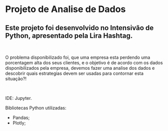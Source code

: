 <h1>Projeto de Analise de Dados</h1>
<h2>Este projeto foi desenvolvido no Intensivão de Python, apresentado pela Lira Hashtag.</h2>
<br>
<p>O problema disponibilizado foi, que uma empresa esta perdendo uma porcentagem alta dos seus clientes, e o objetivo é de acordo com os dados disponibilizados pela empresa, devemos fazer uma analise dos dados e descobrir quais estrategias devem ser usadas para contornar esta situação?!</p>
<br>
<p>IDE: Jupyter.<p>
<p>Bibliotecas Python utilizadas:</p>
<ul>
  <li>Pandas;</li>
  <li>Plotly;</li>
</ul>
